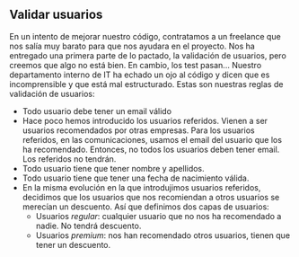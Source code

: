 ## Validar usuarios

En un intento de mejorar nuestro código, contratamos a un freelance que nos salía muy barato para que nos ayudara en el proyecto.
Nos ha entregado una primera parte de lo pactado, la validación de usuarios, pero creemos que algo no está bien. En cambio, los test pasan...
Nuestro departamento interno de IT ha echado un ojo al código y dicen que es incomprensible y que está mal estructurado.
Estas son nuestras reglas de validación de usuarios:


- Todo usuario debe tener un email válido
- Hace poco hemos introducido los usuarios referidos. Vienen a ser usuarios recomendados por otras empresas. Para los usuarios referidos, en las comunicaciones, usamos el email del usuario que los ha recomendado. Entonces, no todos los usuarios deben tener email. Los referidos no tendrán.
- Todo usuario tiene que tener nombre y apellidos.
- Todo usuario tiene que tener una fecha de nacimiento válida.
- En la misma evolución en la que introdujimos usuarios referidos, decidimos que los usuarios que nos recomiendan a otros usuarios se merecían un descuento. Así que definimos dos capas de usuarios:
  - Usuarios *regular*: cualquier usuario que no nos ha recomendado a nadie. No tendrá descuento.
  - Usuarios *premium*: nos han recomendado otros usuarios, tienen que tener un descuento.